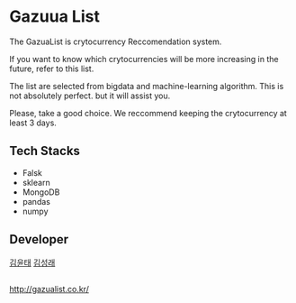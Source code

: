 # Gazuua List
The GazuaList is crytocurrency Reccomendation system.

If you want to know which crytocurrencies will be more increasing in the future, refer to this list.

The list are selected from bigdata and machine-learning algorithm. This is not absolutely perfect. but it will assist you.

Please, take a good choice. We reccommend keeping the crytocurrency at least 3 days.

## Tech Stacks
- Falsk
- sklearn
- MongoDB
- pandas
- numpy

## Developer
[김윤태](https://github.com/YunTaeKim)
[김성래](https://github.com/boxfox619)

##
http://gazualist.co.kr/

